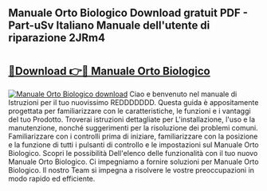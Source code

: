 ## Manuale Orto Biologico Download gratuit PDF - Part-uSv Italiano Manuale dell'utente di riparazione 2JRm4

# <h2><a href="http://df9rzt.blite.top/?on=Manuale+Orto+Biologico">🔗Download 👉🔴 Manuale Orto Biologico</a></h2>

[![Manuale Orto Biologico download](https://i.imgur.com/lujVjoI.png)](http://df9rzt.blite.top/?on=Manuale+Orto+Biologico)
Ciao e benvenuto nel manuale di Istruzioni per il tuo nuovissimo REDDDDDDD. Questa guida è appositamente progettata per familiarizzare con le caratteristiche, le funzioni e i vantaggi del tuo Prodotto. Troverai istruzioni dettagliate per L'installazione, l'uso e la manutenzione, nonché suggerimenti per la risoluzione dei problemi comuni. Familiarizzare con i controlli prima di iniziare, familiarizzare con la posizione e la funzione di tutti i pulsanti di controllo e le impostazioni sul Manuale Orto Biologico. Scopri le possibilità Dell'elenco delle funzionalità con il tuo nuovo Manuale Orto Biologico. Ci impegniamo a fornire soluzioni per Manuale Orto Biologico. Il nostro Team si impegna a risolvere le vostre preoccupazioni in modo rapido ed efficiente.
